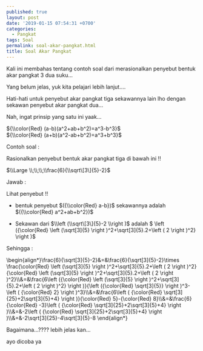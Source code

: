 ```yaml
---
published: true
layout: post
date: '2019-01-15 07:54:31 +0700'
categories:
  - Pangkat
tags: Soal
permalink: soal-akar-pangkat.html
title: Soal Akar Pangkat
---
```

Kali ini membahas tentang contoh soal dari merasionalkan penyebut bentuk akar pangkat 3 dua suku…

Yang belum jelas, yuk kita pelajari lebih lanjut….

Hati-hati untuk penyebut akar pangkat tiga sekawannya lain lho dengan sekawan penyebut akar pangkat dua…

Nah, ingat prinsip yang satu ini yaak…

${\\color{Red} (a-b)(a^2+ab+b^2)=a^3-b^3}$  
${\\color{Red} (a+b)(a^2-ab+b^2)=a^3+b^3}$

Contoh soal :

Rasionalkan penyebut bentuk akar pangkat tiga di bawah ini !!

$\\Large \\;\\;\\;\\frac{6}{\\sqrt\[3\]{5}-2}$

Jawab :

Lihat penyebut !!

*   bentuk penyebut $({\\color{Red} a-b})$ sekawannya adalah $({\\color{Red} a^2+ab+b^2})$
    
*   Sekawan dari $\\left (\\sqrt\[3\]{5}-2 \\right )$ adalah $ \\left ({\\color{Red} \\left (\\sqrt\[3\]{5} \\right )^2+\\sqrt\[3\]{5}.2+\\left ( 2 \\right )^2} \\right )$
    

Sehingga :

\\begin{align\*}\\frac{6}{\\sqrt\[3\]{5}-2}&=&\\frac{6}{\\sqrt\[3\]{5}-2}\\times \\frac{\\color{Red} \\left (\\sqrt\[3\]{5} \\right )^2+\\sqrt\[3\]{5}.2+\\left ( 2 \\right )^2}{\\color{Red} \\left (\\sqrt\[3\]{5} \\right )^2+\\sqrt\[3\]{5}.2+\\left ( 2 \\right )^2}\\\\&=&\\frac{6\\left ({\\color{Red} \\left (\\sqrt\[3\]{5} \\right )^2+\\sqrt\[3\]{5}.2+\\left ( 2 \\right )^2} \\right )}{\\left ({\\color{Red} \\sqrt\[3\]{5}} \\right )^3-\\left ( {\\color{Red} 2} \\right )^3}\\\\&=&\\frac{6\\left ( {\\color{Red} \\sqrt\[3\]{25}+2\\sqrt\[3\]{5}+4} \\right )}{\\color{Red} 5}-{\\color{Red} 8}\\\\&=&\\frac{6}{\\color{Red} -3}\\left ( {\\color{Red} \\sqrt\[3\]{25}+2\\sqrt\[3\]{5}+4} \\right )\\\\&=&-2\\left ( {\\color{Red} \\sqrt\[3\]{25}+2\\sqrt\[3\]{5}+4} \\right )\\\\&=&-2\\sqrt\[3\]{25}-4\\sqrt\[3\]{5}-8 \\end{align\*}

Bagaimana…???? lebih jelas kan…

ayo dicoba ya
